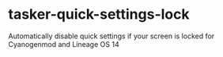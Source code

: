 # tasker-quick-settings-lock
Automatically disable quick settings if your screen is locked for Cyanogenmod and Lineage OS 14
